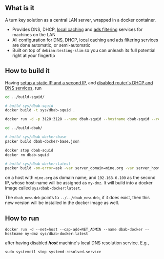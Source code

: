 
## What is it

A turn key solution as a central LAN server, wrapped in a docker container. 

- Provides DNS, DHCP, [local caching](https://en.wikipedia.org/wiki/Squid) and [ads filtering](https://github.com/suntong/dbab#advantages) services for machines on the LAN
- All configuration for DNS, DHCP, [local caching](https://en.wikipedia.org/wiki/Squid) and [ads filtering](https://github.com/suntong/dbab#advantages) services are done automatic, or semi-automatic
- Built on top of `debian:testing-slim` so you can unleash its full potential right at your fingertip


## How to build it

Having [setup a static IP and a second IP](https://github.com/suntong/dbab/wiki/Dbab-From-Start-To-Finish#static-ip), and [disabled router's DHCP and DNS services](https://github.com/suntong/dbab-packer#synopsis), run

```sh
cd ../build-squid/

# build sys/dbab-squid
docker build -t sys/dbab-squid .

docker run -d -p 3128:3128 --name dbab-squid --hostname dbab-squid --restart=always sys/dbab-squid

cd ../build-dbab/

# build sys/dbab-docker:base
packer build dbab-docker-base.json

docker stop dbab-squid
docker rm dbab-squid

# build sys/dbab-docker:latest
packer build -on-error=ask -var server_domain=mine.org -var server_hostname=my-dmz -var server_ip=192.168.0.100 -var target_name=sys/dbab-docker dbab-docker-cust.json
```

on a host with `mine.org` as domain name, and `192.168.0.100` as the second IP, whose host-name will be assigned as `my-dmz`. It will build into a docker image called `sys/dbab-docker:latest`.

The `dbab_new.deb` points to `../../dbab_new.deb`, if it does exist, then this new version will be installed in the docker image as well.

## How to run

    docker run -d --net=host --cap-add=NET_ADMIN --name dbab-docker --hostname my-dmz sys/dbab-docker:latest

after having disabled ***host*** machine's local DNS resolution service. E.g.,

`sudo systemctl stop systemd-resolved.service`


